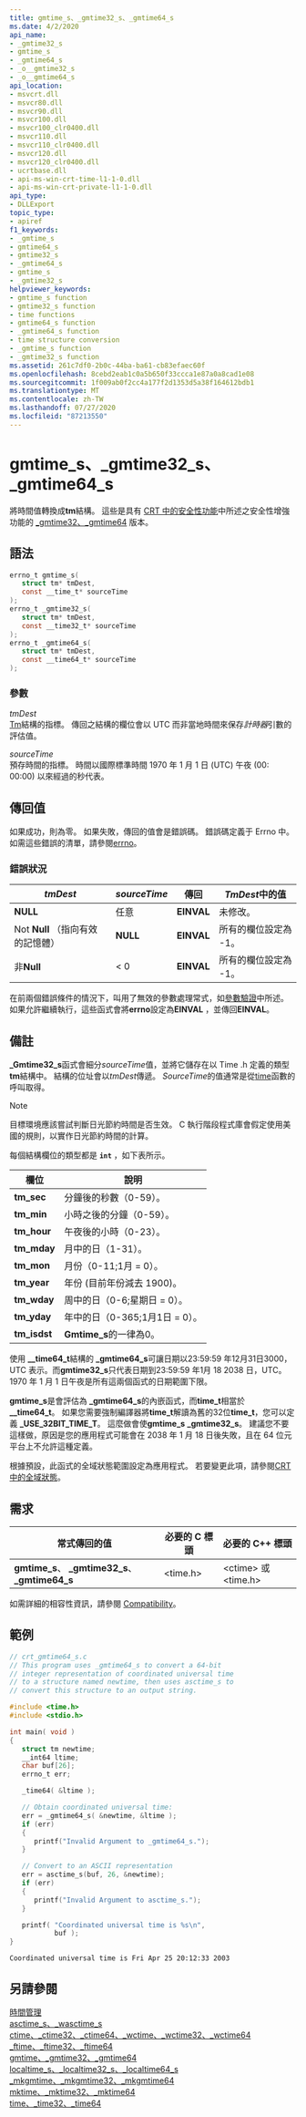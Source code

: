 ```yaml
---
title: gmtime_s、_gmtime32_s、_gmtime64_s
ms.date: 4/2/2020
api_name:
- _gmtime32_s
- gmtime_s
- _gmtime64_s
- _o__gmtime32_s
- _o__gmtime64_s
api_location:
- msvcrt.dll
- msvcr80.dll
- msvcr90.dll
- msvcr100.dll
- msvcr100_clr0400.dll
- msvcr110.dll
- msvcr110_clr0400.dll
- msvcr120.dll
- msvcr120_clr0400.dll
- ucrtbase.dll
- api-ms-win-crt-time-l1-1-0.dll
- api-ms-win-crt-private-l1-1-0.dll
api_type:
- DLLExport
topic_type:
- apiref
f1_keywords:
- _gmtime_s
- gmtime64_s
- gmtime32_s
- _gmtime64_s
- gmtime_s
- _gmtime32_s
helpviewer_keywords:
- gmtime_s function
- gmtime32_s function
- time functions
- gmtime64_s function
- _gmtime64_s function
- time structure conversion
- _gmtime_s function
- _gmtime32_s function
ms.assetid: 261c7df0-2b0c-44ba-ba61-cb83efaec60f
ms.openlocfilehash: 8cebd2eab1c0a5b650f33ccca1e87a0a8cad1e08
ms.sourcegitcommit: 1f009ab0f2cc4a177f2d1353d5a38f164612bdb1
ms.translationtype: MT
ms.contentlocale: zh-TW
ms.lasthandoff: 07/27/2020
ms.locfileid: "87213550"
---
```

# <a name="gmtime_s-_gmtime32_s-_gmtime64_s"></a>gmtime_s、_gmtime32_s、_gmtime64_s

將時間值轉換成**tm**結構。 這些是具有 [CRT 中的安全性功能](../../c-runtime-library/security-features-in-the-crt.md)中所述之安全性增強功能的 [_gmtime32、_gmtime64](gmtime-gmtime32-gmtime64.md) 版本。

## <a name="syntax"></a>語法

```C
errno_t gmtime_s(
   struct tm* tmDest,
   const __time_t* sourceTime
);
errno_t _gmtime32_s(
   struct tm* tmDest,
   const __time32_t* sourceTime
);
errno_t _gmtime64_s(
   struct tm* tmDest,
   const __time64_t* sourceTime
);
```

### <a name="parameters"></a>參數

*tmDest*<br/>
[Tm](../../c-runtime-library/standard-types.md)結構的指標。 傳回之結構的欄位會以 UTC 而非當地時間來保存*計時器*引數的評估值。

*sourceTime*<br/>
預存時間的指標。 時間以國際標準時間 1970 年 1 月 1 日 (UTC) 午夜 (00: 00:00) 以來經過的秒代表。

## <a name="return-value"></a>傳回值

如果成功，則為零。 如果失敗，傳回的值會是錯誤碼。 錯誤碼定義于 Errno 中。如需這些錯誤的清單，請參閱[errno](../../c-runtime-library/errno-constants.md)。

### <a name="error-conditions"></a>錯誤狀況

|*tmDest*|*sourceTime*|傳回|*TmDest*中的值|
|-----------|------------|------------|--------------------|
|**NULL**|任意|**EINVAL**|未修改。|
|Not **Null** （指向有效的記憶體）|**NULL**|**EINVAL**|所有的欄位設定為 -1。|
|非**Null**|< 0|**EINVAL**|所有的欄位設定為 -1。|

在前兩個錯誤條件的情況下，叫用了無效的參數處理常式，如[參數驗證](../../c-runtime-library/parameter-validation.md)中所述。 如果允許繼續執行，這些函式會將**errno**設定為**EINVAL** ，並傳回**EINVAL**。

## <a name="remarks"></a>備註

**_Gmtime32_s**函式會細分*sourceTime*值，並將它儲存在以 Time .h 定義的類型**tm**結構中。 結構的位址會以*tmDest*傳遞。 *SourceTime*的值通常是從[time](time-time32-time64.md)函數的呼叫取得。

> [!NOTE]
> 目標環境應該嘗試判斷日光節約時間是否生效。 C 執行階段程式庫會假定使用美國的規則，以實作日光節約時間的計算。

每個結構欄位的類型都是 **`int`** ，如下表所示。

|欄位|說明|
|-|-|
|**tm_sec**|分鐘後的秒數（0-59）。|
|**tm_min**|小時之後的分鐘（0-59）。|
|**tm_hour**|午夜後的小時（0-23）。|
|**tm_mday**|月中的日（1-31）。|
|**tm_mon**|月份（0-11;1月 = 0）。|
|**tm_year**|年份 (目前年份減去 1900)。|
|**tm_wday**|周中的日（0-6;星期日 = 0）。|
|**tm_yday**|年中的日（0-365;1月1日 = 0）。|
|**tm_isdst**|**Gmtime_s**的一律為0。|

使用 **__time64_t**結構的 **_gmtime64_s**可讓日期以23:59:59 年12月31日3000，UTC 表示。而**gmtime32_s**只代表日期到23:59:59 年1月 18 2038 日，UTC。 1970 年 1 月 1 日午夜是所有這兩個函式的日期範圍下限。

**gmtime_s**是會評估為 **_gmtime64_s**的內嵌函式，而**time_t**相當於 **__time64_t**。 如果您需要強制編譯器將**time_t**解讀為舊的32位**time_t**，您可以定義 **_USE_32BIT_TIME_T**。 這麼做會使**gmtime_s** **_gmtime32_s**。 建議您不要這樣做，原因是您的應用程式可能會在 2038 年 1 月 18 日後失敗，且在 64 位元平台上不允許這種定義。

根據預設，此函式的全域狀態範圍設定為應用程式。 若要變更此項，請參閱[CRT 中的全域狀態](../global-state.md)。

## <a name="requirements"></a>需求

|常式傳回的值|必要的 C 標頭|必要的 C++ 標頭|
|-------------|---------------------|-|
|**gmtime_s**、 **_gmtime32_s**、 **_gmtime64_s**|\<time.h>|\<ctime> 或 \<time.h>|

如需詳細的相容性資訊，請參閱 [Compatibility](../../c-runtime-library/compatibility.md)。

## <a name="example"></a>範例

```C
// crt_gmtime64_s.c
// This program uses _gmtime64_s to convert a 64-bit
// integer representation of coordinated universal time
// to a structure named newtime, then uses asctime_s to
// convert this structure to an output string.

#include <time.h>
#include <stdio.h>

int main( void )
{
   struct tm newtime;
   __int64 ltime;
   char buf[26];
   errno_t err;

   _time64( &ltime );

   // Obtain coordinated universal time:
   err = _gmtime64_s( &newtime, &ltime );
   if (err)
   {
      printf("Invalid Argument to _gmtime64_s.");
   }

   // Convert to an ASCII representation
   err = asctime_s(buf, 26, &newtime);
   if (err)
   {
      printf("Invalid Argument to asctime_s.");
   }

   printf( "Coordinated universal time is %s\n",
           buf );
}
```

```Output
Coordinated universal time is Fri Apr 25 20:12:33 2003
```

## <a name="see-also"></a>另請參閱

[時間管理](../../c-runtime-library/time-management.md)<br/>
[asctime_s、_wasctime_s](asctime-s-wasctime-s.md)<br/>
[ctime、_ctime32、_ctime64、_wctime、_wctime32、_wctime64](ctime-ctime32-ctime64-wctime-wctime32-wctime64.md)<br/>
[_ftime、_ftime32、_ftime64](ftime-ftime32-ftime64.md)<br/>
[gmtime、_gmtime32、_gmtime64](gmtime-gmtime32-gmtime64.md)<br/>
[localtime_s、_localtime32_s、_localtime64_s](localtime-s-localtime32-s-localtime64-s.md)<br/>
[_mkgmtime、_mkgmtime32、_mkgmtime64](mkgmtime-mkgmtime32-mkgmtime64.md)<br/>
[mktime、_mktime32、_mktime64](mktime-mktime32-mktime64.md)<br/>
[time、_time32、_time64](time-time32-time64.md)<br/>
